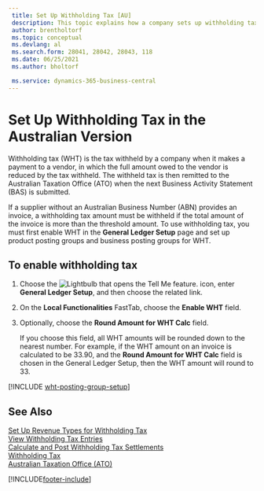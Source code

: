 ```yaml
---
 title: Set Up Withholding Tax [AU]
 description: This topic explains how a company sets up withholding tax (WHT) when it makes a payment to a vendor using the General Ledger Setup page.
 author: brentholtorf
 ms.topic: conceptual
 ms.devlang: al
 ms.search.form: 28041, 28042, 28043, 118
 ms.date: 06/25/2021
 ms.author: bholtorf

 ms.service: dynamics-365-business-central
---
```

# Set Up Withholding Tax in the Australian Version

Withholding tax (WHT) is the tax withheld by a company when it makes a payment to a vendor, in which the full amount owed to the vendor is reduced by the tax withheld. The withheld tax is then remitted to the Australian Taxation Office (ATO) when the next Business Activity Statement (BAS) is submitted.  

If a supplier without an Australian Business Number (ABN) provides an invoice, a withholding tax amount must be withheld if the total amount of the invoice is more than the threshold amount. To use withholding tax, you must first enable WHT in the **General Ledger Setup** page and set up product posting groups and business posting groups for WHT.  

## To enable withholding tax

1. Choose the ![Lightbulb that opens the Tell Me feature.](../../media/ui-search/search_small.png "Tell me what you want to do") icon, enter **General Ledger Setup**, and then choose the related link.  

2. On the **Local Functionalities** FastTab, choose the **Enable WHT** field.  

3. Optionally, choose the **Round Amount for WHT Calc** field.

    If you choose this field, all WHT amounts will be rounded down to the nearest number. For example, if the WHT amount on an invoice is calculated to be 33.90, and the **Round Amount for WHT Calc** field is chosen in the General Ledger Setup, then the WHT amount will round to 33.

[!INCLUDE [wht-posting-group-setup](../includes/AUNZ/wht-posting-group-setup.md)]

## See Also

[Set Up Revenue Types for Withholding Tax](how-to-set-up-revenue-types-for-withholding-tax.md)  
[View Withholding Tax Entries](how-to-view-withholding-tax-entries.md)  
[Calculate and Post Withholding Tax Settlements](how-to-calculate-and-post-withholding-tax-settlements.md)  
[Withholding Tax](withholding-tax.md)  
[Australian Taxation Office (ATO)](https://www.ato.gov.au/)  


[!INCLUDE[footer-include](../../includes/footer-banner.md)]